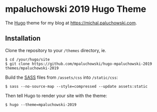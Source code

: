 # mpaluchowski 2019 Hugo Theme

The [Hugo](https://gohugo.io/) theme for my blog at https://michal.paluchowski.com.

## Installation

Clone the repository to your `/themes` directory, ie.

```shell
$ cd /your/hugo/site
$ git clone https://github.com/mpaluchowski/hugo-mpaluchowski-2019 themes/mpaluchowski-2019
```

Build the [SASS](http://sass-lang.com/) files from `/assets/css` into `/static/css`:

```shell
$ sass --no-source-map --style=compressed --update assets:static
```

Then tell Hugo to render your site with the theme:

```shell
$ hugo --theme=mpaluchowski-2019
```
